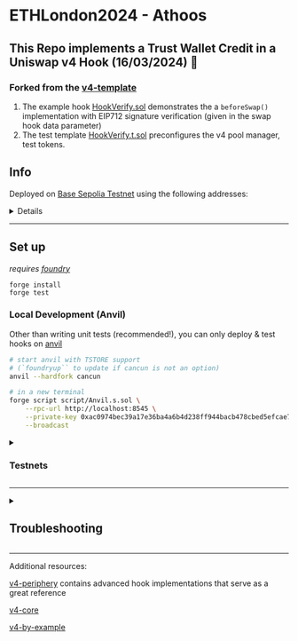 # ETHLondon2024 - Athoos

## **This Repo implements a Trust Wallet Credit in a Uniswap v4 Hook (16/03/2024) 🦄**

### **Forked from the [v4-template](https://github.com/uniswapfoundation/v4-template)**

1.  The example hook [HookVerify.sol](src/HookVerify.sol) demonstrates the a `beforeSwap()` implementation with EIP712 signature verification (given in the swap hook data parameter)
2.  The test template [HookVerify.t.sol](test/HookVerify.t.sol) preconfigures the v4 pool manager, test tokens.

## Info

Deployed on [Base Sepolia Testnet](https://sepolia.base.org) using the following addresses:

<details>

        CREATE2_DEPLOYER: 0x4e59b44847b379578588920cA78FbF26c0B4956C
        Athoos BUCK deployed to 0x19544eafF5959f228D2d76dF1570B220121518A8
        Athoos USD deployed to 0x0844B1EC6ee5E2F575Aa55724057721b9cd30e80
        Hook deployed to 0x020664b9f354c415a7D01dAa483CF78aFe02F66E
        signer: 0xc53FA4A20A9476e44937d4bc8c81910546d568e4

        PoolManager deployed to 0xd962b16F4ec712D705106674E944B04614F077be
        PoolModifyLiquidityTest deployed to 0x5bA874E13D2Cf3161F89D1B1d1732D14226dBF16
        PoolSwapTest deployed to 0x60AbEb98b3b95A0c5786261c1Ab830e3D2383F9e

</details>

---

## Set up

_requires [foundry](https://book.getfoundry.sh)_

```
forge install
forge test
```

### Local Development (Anvil)

Other than writing unit tests (recommended!), you can only deploy & test hooks on [anvil](https://book.getfoundry.sh/anvil/)

```bash
# start anvil with TSTORE support
# (`foundryup`` to update if cancun is not an option)
anvil --hardfork cancun

# in a new terminal
forge script script/Anvil.s.sol \
    --rpc-url http://localhost:8545 \
    --private-key 0xac0974bec39a17e36ba4a6b4d238ff944bacb478cbed5efcae784d7bf4f2ff80 \
    --broadcast
```

<details>
<summary><h3>Testnets</h3></summary>

NOTE: 11/21/2023, the Goerli deployment is out of sync with the latest v4. **It is recommend to use local testing instead**

~~For testing on Goerli Testnet the Uniswap Foundation team has deployed a slimmed down version of the V4 contract (due to current contract size limits) on the network.~~

~~The relevant addresses for testing on Goerli are the ones below~~

```bash
POOL_MANAGER = 0x0
POOL_MODIFY_POSITION_TEST = 0x0
SWAP_ROUTER = 0x0
```

Update the following command with your own private key:

```
forge script script/00_HookVerify.s.sol \
--rpc-url https://base-sepolia.g.alchemy.com/v2/<api-key> \
--private-key [your_private_key_on_goerli_here] \
--broadcast
```

### _Deploying your own Tokens For Testing_

Because V4 is still in testing mode, most networks don't have liquidity pools live on V4 testnets. We recommend launching your own test tokens and expirementing with them that. We've included in the templace a Mock UNI and Mock USDC contract for easier testing. You can deploy the contracts and when you do you'll have 1 million mock tokens to test with for each contract. See deployment commands below

```
forge create script/mocks/mUNI.sol:MockUNI \
--rpc-url [your_rpc_url_here] \
--private-key [your_private_key_on_goerli_here]
```

```
forge create script/mocks/mUSDC.sol:MockUSDC \
--rpc-url [your_rpc_url_here] \
--private-key [your_private_key_on_goerli_here]
```

</details>

---

<details>
<summary><h2>Troubleshooting</h2></summary>

### _Permission Denied_

When installing dependencies with `forge install`, Github may throw a `Permission Denied` error

Typically caused by missing Github SSH keys, and can be resolved by following the steps [here](https://docs.github.com/en/github/authenticating-to-github/connecting-to-github-with-ssh)

Or [adding the keys to your ssh-agent](https://docs.github.com/en/authentication/connecting-to-github-with-ssh/generating-a-new-ssh-key-and-adding-it-to-the-ssh-agent#adding-your-ssh-key-to-the-ssh-agent), if you have already uploaded SSH keys

### Hook deployment failures

Hook deployment failures are caused by incorrect flags or incorrect salt mining

1. Verify the flags are in agreement:
   - `getHookCalls()` returns the correct flags
   - `flags` provided to `HookMiner.find(...)`
2. Verify salt mining is correct:
   - In **forge test**: the *deploye*r for: `new Hook{salt: salt}(...)` and `HookMiner.find(deployer, ...)` are the same. This will be `address(this)`. If using `vm.prank`, the deployer will be the pranking address
   - In **forge script**: the deployer must be the CREATE2 Proxy: `0x4e59b44847b379578588920cA78FbF26c0B4956C`
     - If anvil does not have the CREATE2 deployer, your foundry may be out of date. You can update it with `foundryup`

</details>

---

Additional resources:

[v4-periphery](https://github.com/uniswap/v4-periphery) contains advanced hook implementations that serve as a great reference

[v4-core](https://github.com/uniswap/v4-core)

[v4-by-example](https://v4-by-example.org)
